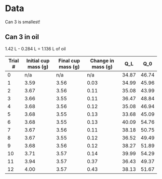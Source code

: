 # Data
Can 3 is smallest!

## Can 3 in oil
1.42 L - 0.284 L = 1.136 L of oil

| Trial # | Initial cup mass (g) | Final cup mass (g) | Change in mass (g) | Q_L   | Q_0   |
| ------- | -------------------- | ------------------ | ------------------ | ----- | ----- |
|    0    | n/a                  | n/a                | n/a                | 34.87 | 46.74 |
|    1    | 3.59                 | 3.56               | 0.03               | 34.99 | 45.96 |
|    2    | 3.67                 | 3.56               | 0.11               | 35.08 | 43.99 |
|    3    | 3.66                 | 3.55               | 0.11               | 36.47 | 48.84 |
|    4    | 3.68                 | 3.56               | 0.12               | 35.08 | 46.94 |
|    5    | 3.68                 | 3.55               | 0.13               | 33.68 | 45.09 |
|    6    | 3.68                 | 3.55               | 0.13               | 40.09 | 54.76 |
|    7    | 3.67                 | 3.56               | 0.11               | 38.18 | 50.75 |
|    8    | 3.67                 | 3.55               | 0.12               | 36.52 | 49.49 |
|    9    | 3.68                 | 3.56               | 0.12               | 38.27 | 51.89 |
|   10    | 3.71                 | 3.57               | 0.14               | 39.99 | 54.29 |
|   11    | 3.94                 | 3.57               | 0.37               | 36.43 | 49.37 |
|   12    | 4.00                 | 3.57               | 0.43               | 38.13 | 51.67 |
